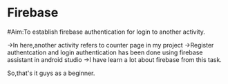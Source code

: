 # Firebase

#Aim:To establish firebase authentication for login to another activity.

->In here,another activity refers to counter page in my project
->Register authentcation and login authentication has been done using firebase assistant in android studio
->I have learn a lot about firebase from this task.

So,that's it guys as a beginner.

